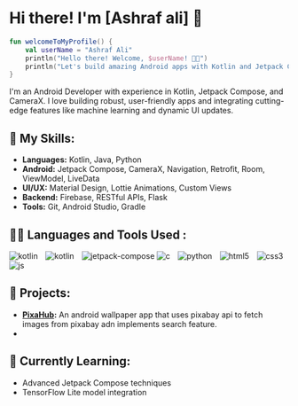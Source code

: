 # Hi there! I'm [Ashraf ali] 👋
```kotlin
fun welcomeToMyProfile() {
    val userName = "Ashraf Ali"
    println("Hello there! Welcome, $userName! 👨‍💻")
    println("Let's build amazing Android apps with Kotlin and Jetpack Compose 🚀")
}
```
I'm an Android Developer with experience in Kotlin, Jetpack Compose, and CameraX. I love building robust, user-friendly apps and integrating cutting-edge features like machine learning and dynamic UI updates.

## 🚀 My Skills:
- **Languages:** Kotlin, Java, Python
- **Android:** Jetpack Compose, CameraX, Navigation, Retrofit, Room, ViewModel, LiveData
- **UI/UX:** Material Design, Lottie Animations, Custom Views
- **Backend:** Firebase, RESTful APIs, Flask
- **Tools:** Git, Android Studio, Gradle

## :technologist: Languages and Tools Used :
<p align="left"> 
<img src="https://img.shields.io/badge/Java-007396?style=for-the-badge&logo=java&logoColor=white"alt="kotlin" style="margin-right: 10px;"/>
<img src="https://img.shields.io/badge/Kotlin-0095D5?style=for-the-badge&logo=kotlin&logoColor=white" alt="kotlin" style="margin-right: 10px;"/>
<img src="https://img.shields.io/badge/Jetpack%20Compose-4285F4?style=for-the-badge&logo=jetpack-compose&logoColor=white" alt="jetpack-compose"/>
<img src="https://img.shields.io/badge/C-00599C?style=for-the-badge&logo=c&logoColor=white" alt="c" style="margin-right: 10px;"/>
<img src="https://img.shields.io/badge/Python-3776AB?style=for-the-badge&logo=python&logoColor=white" alt="python" style="margin-right: 10px;"/>
<img src="https://img.shields.io/badge/HTML5-E34F26?style=for-the-badge&logo=html5&logoColor=white" alt="html5" style="margin-right: 10px;"/>
<img src="https://img.shields.io/badge/CSS3-1572B6?style=for-the-badge&logo=css3&logoColor=white" alt="css3" style="margin-right: 10px;"/>
<img src="https://img.shields.io/badge/JavaScript-F7DF1E?style=for-the-badge&logo=javascript&logoColor=black" alt="js" style="margin-right: 10px;"/>
</p>

## 💼 Projects:
- **[PixaHub](https://github.com/Ashraf2k4/PixaHub):** An android wallpaper app that uses pixabay api to fetch images from pixabay adn implements search feature.
-

## 🌱 Currently Learning:
- Advanced Jetpack Compose techniques
- TensorFlow Lite model integration
